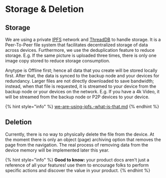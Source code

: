 # Storage & Deletion

## Storage

We are using a private [IPFS](https://docs.ipfs.io/concepts/what-is-ipfs/) network and [ThreadDB](https://docs.textile.io/threads/) to handle storage. It is a Peer-To-Peer file system that facilitates decentralized storage of data across devices. Furthermore, we use the deduplication feature to reduce storage. E.g. If the same picture is uploaded three times, there is only one image copy stored to reduce storage consumption.

Anytype is Offline first; hence all data that you create will be stored locally first. After that, the data is synced to the backup node and your devices for redundancy. Larger files are not directly downloaded to save bandwidth; instead, when that file is requested, it is streamed to your device from the backup node or your devices on the network. E.g. If you have a 4k Video, it will be streamed from the backup node or P2P devices to your device.

{% hint style="info" %}
[we-are-using-ipfs.-what-is-that.md](../faqs/we-are-using-ipfs.-what-is-that.md "mention")
{% endhint %}

## Deletion

Currently, there is no way to physically delete the file from the device. At the moment there is only an object (page) archiving option that removes the page from the navigation. The real process of removing data from the device memory will be implemented later this year.

{% hint style="info" %}
**Good to know:** your product docs aren't just a reference of all your features! use them to encourage folks to perform specific actions and discover the value in your product.
{% endhint %}
